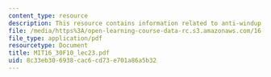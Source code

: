 ```yaml
---
content_type: resource
description: This resource contains information related to anti-windup.
file: /media/https%3A/open-learning-course-data-rc.s3.amazonaws.com/16-30-feedback-control-systems-fall-2010/8c33eb306938cac6cd73e701a86a5b32_MIT16_30F10_lec23.pdf
file_type: application/pdf
resourcetype: Document
title: MIT16_30F10_lec23.pdf
uid: 8c33eb30-6938-cac6-cd73-e701a86a5b32
---
```

